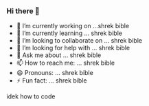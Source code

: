 ### Hi there 👋


- 🔭 I’m currently working on ...shrek bible
- 🌱 I’m currently learning ... shrek bible
- 👯 I’m looking to collaborate on ... shrek bible
- 🤔 I’m looking for help with ... shrek bible
- 💬 Ask me about ... shrek bible
- 📫 How to reach me: ... shrek bible
- 😄 Pronouns: ... shrek bible
- ⚡ Fun fact: ... shrek bible

idek how to code
